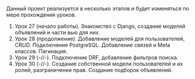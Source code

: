 Данный проект реализуется в несколько этапов и будет изменяться по мере прохождения уроков.
1. Урок 27 (начало работы). Знакомство с Django, создание моделей объявлений и части вью для них.
2. Урок 28 (продолжение). Добавление моделей для пользователей, CRUD. Подключение PostgreSQL.
   Добавление связей и Meta классов. Пагинация.
3. Урок 29 (-//-). Подключение DRF, добавление фильтров поиска.
4. Урок 30 (-//-). Создание собственной модели пользователей и их ролей, разграничение прав.
   Создание подборок объявлений.